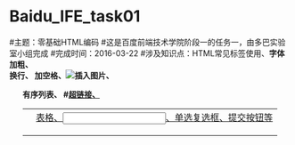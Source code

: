 # Baidu_IFE_task01
#主题：零基础HTML编码
#这是百度前端技术学院阶段一的任务一，由多巴实验室小组完成
#完成时间：2016-03-22
#涉及知识点：HTML常见标签使用、<strong>字体加粗、<br />换行、&nbsp;加空格、<img src="#" />插入图片、<ol type="a或者I">有序列表、
#<a href="">超链接、<table><tr><th><td align="center">表格、<input>、单选复选框、提交按钮等
